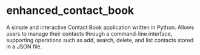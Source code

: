# enhanced_contact_book
A simple and interactive Contact Book application written in Python. Allows users to manage their contacts through a command-line interface, supporting operations such as add, search, delete, and list contacts stored in a JSON file.
